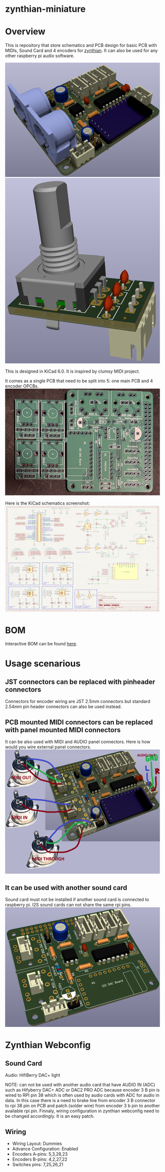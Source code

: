# zynthian-miniature
# Overview
This is repository that store schematics and PCB design for basic PCB with MIDIs, Sound Card and 4 encoders for [zynthian](https://www.zynthian.org). It can also be used for any other raspberry pi audio software. 

![PCB Main](https://github.com/sstojos/zynthian-miniature/blob/main/other-info/PCB-main.png)
![Encoder](https://github.com/sstojos/zynthian-miniature/blob/main/other-info/PCB-encoder.png)

This is designed in KiCad 6.0. It is inspired by clumsy MIDI project.

It comes as a single PCB that need to be split into 5: one main PCB and 4 encoder OPCBs.
![5 PCBs](https://github.com/sstojos/zynthian-miniature/blob/main/other-info/pcb.png)

Here is the KiCad schematics screenshot:
![schematics](https://github.com/sstojos/zynthian-miniature/blob/main/other-info/schematics.png)

# BOM
Interactive BOM can be found [here](https://raw.githack.com/sstojos/zynthian-miniature/main/bom/ibom.html).

# Usage scenarious

## JST connectors can be replaced with pinheader connectors
Connectors for encoder wiring are JST 2.5mm connectors but standard 2.54mm pin header connectors can also be used instead.

## PCB mounted MIDI connectors can be replaced with panel mounted MIDI connectors
It can be also used  with MIDI and AUDIO panel connectors. Here is how would you wire external panel connectors.
![external wirring](https://github.com/sstojos/zynthian-miniature/blob/main/other-info/PCB-main-wiring.png)

## It can be used with another sound card 
Sound card must not be installed if another sound card is connected to raspberry pi. I2S sound cards can not share the same rpi pins.
![without sound card](https://github.com/sstojos/zynthian-miniature/blob/main/other-info/PCB-main-without-MIDI-PCB-connectors-and-sound-card.png)

# Zynthian Webconfig

## Sound Card
Audio: HifiBerry DAC+ light

NOTE: can not be used with another audio card that have AUDIO IN (ADC) such as Hifyberry DAC+ ADC or DAC2 PRO ADC because encoder 3 B pin is wired to RPI pin 38 which is often  used by audio cards with ADC for audio in data. In this case there is a need to brake line from encoder 3 B connector to rpi 38 pin on PCB and  patch (solder wire) from encoder 3 b pin to another available rpi pin. Finnaly, wiring configuration in zynthian webconfig need to be changed accordingly. It is an easy patch. 

## Wiring
* Wiring Layout: Dummies
* Advance Configuration: Enabled
* Encoders A-pins: 5,3,28,23
* Encoders B-pins: 4,2,27,22
* Switches pins: 7,25,26,21
